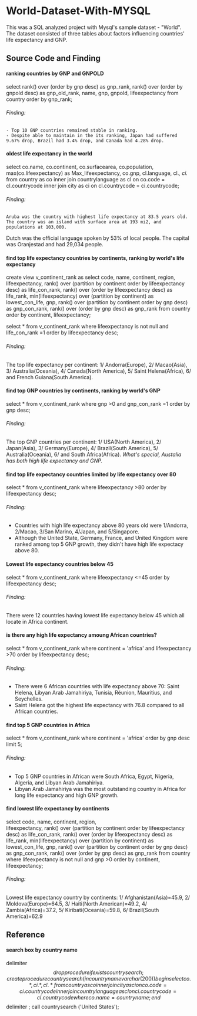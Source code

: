 # World-Dataset-With-MYSQL
This was a SQL analyzed project with Mysql's sample dataset - "World". The dataset consisted of three tables about factors influencing countries' life expectancy and GNP.


## Source Code and Finding

#### ranking countries by GNP and GNPOLD
select rank() over (order by gnp desc) as gnp_rank, rank() over (order by gnpold desc) as gnp_old_rank, name, gnp, gnpold, lifeexpectancy from country order by gnp_rank;
###### 	Finding:
	- Top 10 GNP countries remained stable in ranking.
	- Despite able to maintain in the its ranking, Japan had suffered 9.67% drop, Brazil had 3.4% drop, and Canada had 4.28% drop.


#### oldest life expectancy in the world
select co.name, co.continent, co.surfacearea, co.population, max(co.lifeexpectancy) as Max_lifeexpectancy, co.gnp, cl.language, cl.*, ci.*
from country as co
inner join countrylanguage as cl
on co.code = cl.countrycode
inner join city as ci
on cl.countrycode = ci.countrycode;
###### Finding:
	Aruba was the country with highest life expectancy at 83.5 years old. The country was an island with surface area at 193 mi2, and populations at 103,000.
Dutch was the official language spoken by 53% of local people. The capital was Oranjestad and had 29,034 people. 

#### find top life expectancy countries by continents, ranking by world's life expectancy
create view v_continent_rank as 
		select code, name, continent, region,  
			lifeexpectancy, rank() over (partition by continent order by lifeexpectancy desc) as life_con_rank, rank() over (order by lifeexpectancy desc) as life_rank, min(lifeexpectancy) over (partition by continent) as lowest_con_life,
			gnp, rank() over (partition by continent order by gnp desc) as gnp_con_rank, rank() over (order by gnp desc) as gnp_rank
		from country 
		order by continent, lifeexpectancy;

select * from v_continent_rank where lifeexpectancy is not null and life_con_rank =1 order by lifeexpectancy desc;
###### Finding:
The top life expectancy per continent: 
	1/ Andorra(Europe), 
    	2/ Macao(Asia), 
    	3/ Australia(Oceania), 
    	4/ Canada(North America), 
    	5/ Saint Helena(Africa), 
    	6/ and French Guiana(South America). 

#### find top GNP countries by continents, ranking by world's GNP
select * from v_continent_rank where gnp >0 and gnp_con_rank =1 order by gnp desc;
###### 	Finding:
The top GNP countries per continent: 
	1/ USA(North America), 
    2/ Japan(Asia), 
    3/ Germany(Europe), 
    4/ Brazil(South America), 
    5/ Australia(Oceania), 
    6/ and South Africa(Africa).
*What's special, Austalia has both high life expectancy and GNP.* 

#### find top life expectancy countries limited by life expectancy over 80
select * from v_continent_rank where lifeexpectancy >80 order by lifeexpectancy desc;
###### 	Finding:
- Countries with high life expectancy above 80 years old were 1/Andorra, 2/Macao, 3/San Marino, 4/Japan, and 5/Singapore.
- Although the United State, Germany, France, and United Kingdom were ranked among top 5 GNP growth, they didn't have high life expectacy above 80.  

#### Lowest life expectancy countries below 45
select * from v_continent_rank where lifeexpectancy <=45 order by lifeexpectancy desc;
###### 	Finding:
There were 12 countries having lowest life expectancy below 45 which all locate in Africa continent. 

#### is there any high life expectancy amoung African countries?
select * from v_continent_rank where continent = 'africa' and lifeexpectancy >70 order by lifeexpectancy desc;
######	Finding:
- There were 6 African countries with life expectancy above 70: Saint Helena, Libyan Arab Jamahiriya, Tunisia, Réunion, Mauritius, and Seychelles. 
- Saint Helena got the highest life expectancy with 76.8 compared to all African countries. 

#### find top 5 GNP countries in Africa
select * from v_continent_rank where continent = 'africa' order by gnp desc limit 5;
######	Finding:
- Top 5 GNP countries in African were South Africa, Egypt, Nigeria, Algeria, and Libyan Arab Jamahiriya.
- Libyan Arab Jamahiriya was the most outstanding country in Africa for long life expectancy and high GNP growth. 

#### find lowest life expectancy by continents
select code, name, continent, region,  
	lifeexpectancy, rank() over (partition by continent order by lifeexpectancy desc) as life_con_rank, rank() over (order by lifeexpectancy desc) as life_rank, min(lifeexpectancy) over (partition by continent) as lowest_con_life,
	gnp, rank() over (partition by continent order by gnp desc) as gnp_con_rank, rank() over (order by gnp desc) as gnp_rank
from country
where lifeexpectancy is not null and gnp >0 
order by continent, lifeexpectancy;
######	Finding:
Lowest life expectancy country by continents: 
	1/ Afghanistan(Asia)=45.9, 
	2/ Moldova(Europe)=64.5, 
    3/ Haiti(North American)=49.2, 
    4/ Zambia(Africa)=37.2, 
    5/ Kiribati(Oceania)=59.8, 
    6/ Brazil(South America)=62.9


## Reference
#### search box by country name
delimiter $$
drop procedure if exists countrysearch;
create procedure countrysearch (in countryname varchar(200))
	begin
		select co.*, ci.*, cl.* from country as co
        inner join city as ci
        on co.code = ci.countrycode 
        inner join countrylanguage as cl
        on ci.countrycode = cl.countrycode
        where co.name = countryname;
	end $$
delimiter ;
call countrysearch ('United States');
